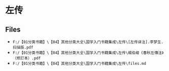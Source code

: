 # 左传

## Files

- `F:/【01分类书籍】\【04】其他分类大全\国学入门书籍集成\左传\[左传译注].李梦生.扫描版.pdf`
- `F:/【01分类书籍】\【04】其他分类大全\国学入门书籍集成\左传\楊伯峻《春秋左傳注》（修訂本）.pdf`
- `F:/【01分类书籍】\【04】其他分类大全\国学入门书籍集成\左传\files.md`
